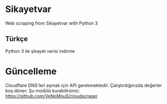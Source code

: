 # Sikayetvar

Web scraping from Sikayetvar with Python 3

## Türkçe

Python 3 ile şikayet verisi indirme

# Güncelleme

Cloudflare DNS'leri aşmak için API gerekmektedir. Çalıştırdığınızda değerler boş döner:
Şu modülü kurabilirsiniz: https://github.com/VeNoMouS/cloudscraper
